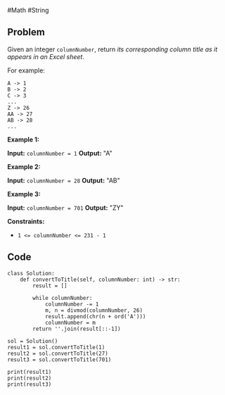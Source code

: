 #Math #String 
## Problem
Given an integer `columnNumber`, return _its corresponding column title as it appears in an Excel sheet_.

For example:

```
A -> 1
B -> 2
C -> 3
...
Z -> 26
AA -> 27
AB -> 28 
...
```

**Example 1:**

**Input:** `columnNumber = 1`
**Output:** "A"

**Example 2:**

**Input:** `columnNumber = 28`
**Output:** "AB"

**Example 3:**

**Input:** `columnNumber = 701`
**Output:** "ZY"

**Constraints:**

- `1 <= columnNumber <= 231 - 1`

## Code
```run-python
class Solution:
    def convertToTitle(self, columnNumber: int) -> str:
        result = []

        while columnNumber:
            columnNumber -= 1
            m, n = divmod(columnNumber, 26)
            result.append(chr(n + ord('A')))
            columnNumber = m
        return ''.join(result[::-1])

sol = Solution() 
result1 = sol.convertToTitle(1) 
result2 = sol.convertToTitle(27) 
result3 = sol.convertToTitle(701) 

print(result1) 
print(result2) 
print(result3)
```
